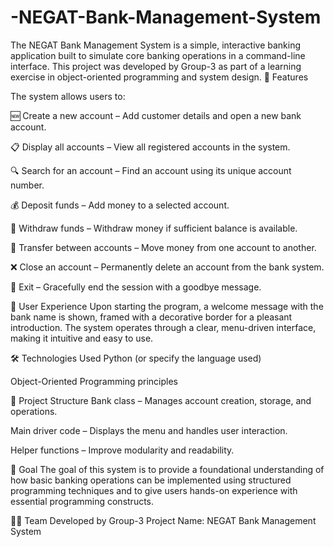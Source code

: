 # -NEGAT-Bank-Management-System
The NEGAT Bank Management System is a simple, interactive banking application built to simulate core banking operations in a command-line interface. This project was developed by Group-3 as part of a learning exercise in object-oriented programming and system design.
🚀 Features

The system allows users to:

🆕 Create a new account – Add customer details and open a new bank account.

📋 Display all accounts – View all registered accounts in the system.

🔍 Search for an account – Find an account using its unique account number.

💰 Deposit funds – Add money to a selected account.

💸 Withdraw funds – Withdraw money if sufficient balance is available.

🔄 Transfer between accounts – Move money from one account to another.

❌ Close an account – Permanently delete an account from the bank system.

👋 Exit – Gracefully end the session with a goodbye message.

🌟 User Experience
Upon starting the program, a welcome message with the bank name is shown, framed with a decorative border for a pleasant introduction. The system operates through a clear, menu-driven interface, making it intuitive and easy to use.

🛠️ Technologies Used
Python (or specify the language used)

Object-Oriented Programming principles

📂 Project Structure
Bank class – Manages account creation, storage, and operations.

Main driver code – Displays the menu and handles user interaction.

Helper functions – Improve modularity and readability.

🎯 Goal
The goal of this system is to provide a foundational understanding of how basic banking operations can be implemented using structured programming techniques and to give users hands-on experience with essential programming constructs.

👨‍💻 Team
Developed by Group-3
Project Name: NEGAT Bank Management System

